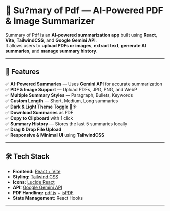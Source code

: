 
# 📄 Su?mary of Pdf — AI-Powered PDF & Image Summarizer

Summary of Pdf is an **AI-powered summarization app** built using **React**, **Vite**, **TailwindCSS**, and **Google Gemini API**.  
It allows users to **upload PDFs or images**, **extract text**, **generate AI summaries**, and **manage summary history**.

---

## 🚀 Features

✅ **AI-Powered Summaries** — Uses **Gemini API** for accurate summarization  
✅ **PDF & Image Support** — Upload PDFs, JPG, PNG, and WebP  
✅ **Multiple Summary Styles** — Paragraph, Bullets, Keywords  
✅ **Custom Length** — Short, Medium, Long summaries  
✅ **Dark & Light Theme Toggle** 🌙☀️  
✅ **Download Summaries** as PDF  
✅ **Copy to Clipboard** with 1 click  
✅ **Summary History** — Stores the last 5 summaries locally  
✅ **Drag & Drop File Upload**  
✅ **Responsive & Minimal UI** using **TailwindCSS**  

---

## 🛠️ Tech Stack

- **Frontend:** [React + Vite](https://vitejs.dev/)
- **Styling:** [Tailwind CSS](https://tailwindcss.com/)
- **Icons:** [Lucide React](https://lucide.dev/)
- **API:** [Google Gemini API](https://ai.google.dev/)
- **PDF Handling:** [pdf.js](https://mozilla.github.io/pdf.js/) + [jsPDF](https://parall.ax/products/jspdf)
- **State Management:** React Hooks

---

